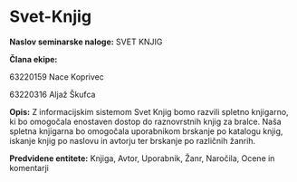 # Svet-Knjig
**Naslov seminarske naloge:** SVET KNJIG
  
**Člana ekipe:**

63220159 Nace Koprivec

63220316 Aljaž Škufca



**Opis:** Z informacijskim sistemom Svet Knjig bomo razvili spletno knjigarno, ki bo omogočala enostaven dostop do raznovrstnih knjig za bralce. Naša spletna knjigarna bo omogočala uporabnikom brskanje po katalogu knjig, iskanje knjig po naslovu in avtorju ter brskanje po različnih žanrih.

**Predvidene entitete:** Knjiga, Avtor, Uporabnik, Žanr, Naročila, Ocene in komentarji
